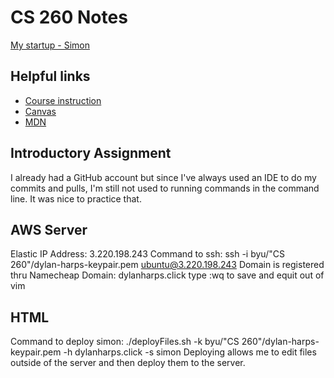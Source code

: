 # CS 260 Notes

[My startup - Simon](https://simon.cs260.click)

## Helpful links

- [Course instruction](https://github.com/webprogramming260)
- [Canvas](https://byu.instructure.com)
- [MDN](https://developer.mozilla.org)

## Introductory Assignment
I already had a GitHub account but since I've always used an IDE to do my commits and pulls, I'm still not used to running commands in the command line. It was nice to practice that. 

## AWS Server
Elastic IP Address: 3.220.198.243
Command to ssh: ssh -i byu/"CS 260"/dylan-harps-keypair.pem ubuntu@3.220.198.243
Domain is registered thru Namecheap
Domain: dylanharps.click
type :wq to save and equit out of vim

## HTML
Command to deploy simon: ./deployFiles.sh -k byu/"CS 260"/dylan-harps-keypair.pem -h dylanharps.click -s simon
Deploying allows me to edit files outside of the server and then deploy them to the server. 
